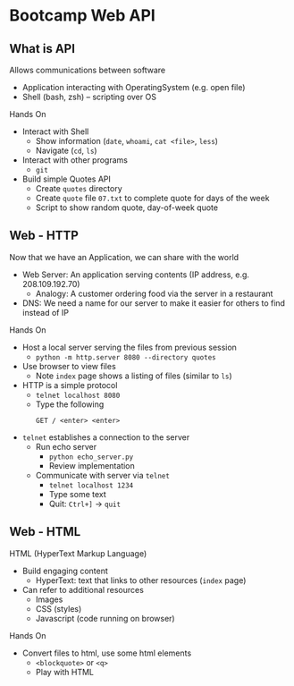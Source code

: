 # Bootcamp Web API


## What is API

Allows communications between software

* Application interacting with OperatingSystem (e.g. open file)
* Shell (bash, zsh) – scripting over OS

Hands On

* Interact with Shell
  * Show information (`date`, `whoami`, `cat <file>`, `less`)
  * Navigate (`cd`, `ls`)
* Interact with other programs
  * `git`
* Build simple Quotes API
  * Create `quotes` directory
  * Create `quote` file `07.txt` to complete quote for days of the week
  * Script to show random quote, day-of-week quote


## Web - HTTP

Now that we have an Application, we can share with the world
* Web Server: An application serving contents (IP address, e.g. 208.109.192.70)
  * Analogy: A customer ordering food via the server in a restaurant
* DNS: We need a name for our server to make it easier for others to find instead of IP

Hands On

* Host a local server serving the files from previous session
  * `python -m http.server 8080 --directory quotes`
* Use browser to view files
  * Note `index` page shows a listing of files (similar to `ls`)
* HTTP is a simple protocol
  * `telnet localhost 8080`
  * Type the following
    ```
    GET / <enter> <enter>
    ```
* `telnet` establishes a connection to the server
  * Run echo server
    * `python echo_server.py`
    * Review implementation
  * Communicate with server via `telnet`
    * `telnet localhost 1234`
    * Type some text
    * Quit: `Ctrl+]` -> `quit`


## Web - HTML

HTML (HyperText Markup Language)
* Build engaging content
  * HyperText: text that links to other resources (`index` page)
* Can refer to additional resources
  * Images
  * CSS (styles)
  * Javascript (code running on browser)

Hands On

* Convert files to html, use some html elements
  * `<blockquote>` or `<q>`
  * Play with HTML
